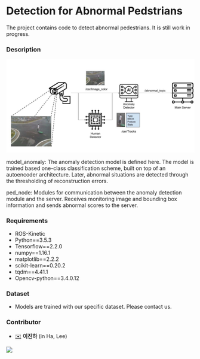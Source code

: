 # Detection for Abnormal Pedstrians 
The project contains code to detect abnormal pedestrians.  It is still work in progress.

### Description
![PedAbnormal](./ped_ab_description.jpg)

model_anomaly: The anomaly detection model is defined here. The model is trained based one-class classification scheme, built on top of an autoencoder architecture. Later, abnormal situations are detected through the thresholding of reconstruction errors.

ped_node: Modules for communication between the anomaly detection module and the server. Receives monitoring image and bounding box information and sends abnormal scores to the server.

### Requirements
- ROS-Kinetic
- Python==3.5.3
- Tensorflow==2.2.0
- numpy==1.16.1
- matplotlib==2.2.2
- scikit-learn==0.20.2
- tqdm==4.41.1
- Opencv-python==3.4.0.12

### Dataset
- Models are trained with our specific dataset. Please contact us.

### Contributor
* [✉️](mailto:jh_lee@etri.re.kr) __이진하__ (in Ha, Lee)


![](https://www.etri.re.kr/images/kor/sub5/signature08.png)
